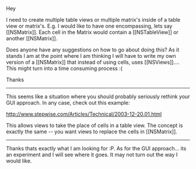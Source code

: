 Hey

I need to create multiple table views or multiple matrix's inside of a table view or matrix's. E.g. I would like to have one encompassing, lets say [[NSMatrix]]. Each cell in the Matrix would contain a [[NSTableView]] or another [[NSMatrix]].

Does anyone have any suggestions on how to go about doing this? As it stands I am at the point where I am thinking I will have to write my own version of a [[NSMatrix]] that instead of using cells, uses [[NSViews]].... This might turn into a time consuming process :(

Thanks 

----

This seems like a situation where you should probably seriously rethink your GUI approach. In any case, check out this example:

http://www.stepwise.com/Articles/Technical/2003-12-20.01.html

This allows views to take the place of cells in a table view. The concept is exactly the same -- you want views to replace the cells in [[NSMatrix]].


----

Thanks thats exactly what I am looking for :P. As for the GUI approach... its an experiment and I will see where it goes. It may not turn out the way I would like.
